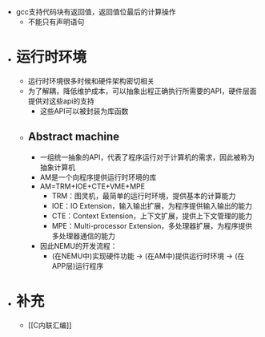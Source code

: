 - gcc支持代码块有返回值，返回值位最后的计算操作
	- 不能只有声明语句
- # 运行时环境
	- 运行时环境很多时候和硬件架构密切相关
	- 为了解耦，降低维护成本，可以抽象出程正确执行所需要的API，硬件层面提供对这些api的支持
		- 这些API可以被封装为库函数
	- ## Abstract machine
		- 一组统一抽象的API，代表了程序运行对于计算机的需求，因此被称为抽象计算机
		- AM是一个向程序提供运行时环境的库
		- AM=TRM+IOE+CTE+VME+MPE
			- TRM：图灵机，最简单的运行时环境，提供基本的计算能力
			- IOE：IO Extension，输入输出扩展，为程序提供输入输出的能力
			- CTE：Context Extension，上下文扩展，提供上下文管理的能力
			- MPE：Multi-processor Extension，多处理器扩展，为程序提供多处理器通信的能力
		- 因此NEMU的开发流程：
			- (在NEMU中)实现硬件功能 -> (在AM中)提供运行时环境 -> (在APP层)运行程序
- # 补充
	- [[C内联汇编]]